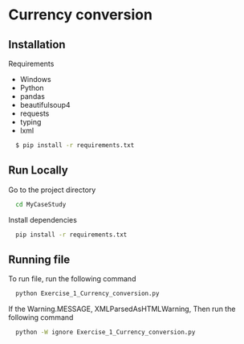 
# Currency conversion




## Installation
Requirements

 - Windows
 - Python
 - pandas
 -  beautifulsoup4
 - requests
 -  typing
 - lxml

```bash
  $ pip install -r requirements.txt
```
## Run Locally

Go to the project directory

```bash
  cd MyCaseStudy
```

Install dependencies

```bash
  pip install -r requirements.txt
```


## Running file

To run file, run the following command

```bash
  python Exercise_1_Currency_conversion.py
```

If the Warning.MESSAGE, XMLParsedAsHTMLWarning,
Then run the following command

```bash
  python -W ignore Exercise_1_Currency_conversion.py
```